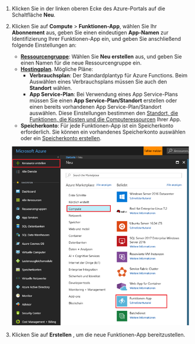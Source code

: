 
1. Klicken Sie in der linken oberen Ecke des Azure-Portals auf die Schaltfläche **Neu**.

2. Klicken Sie auf **Compute** > **Funktionen-App**, wählen Sie Ihr **Abonnement** aus, geben Sie einen eindeutigen **App-Namen** zur Identifizierung Ihrer Funktionen-App ein, und geben Sie anschließend folgende Einstellungen an:
   
   * **[Ressourcengruppe](../articles/azure-resource-manager/resource-group-overview.md)**: Wählen Sie **Neu erstellen** aus, und geben Sie einen Namen für die neue Ressourcengruppe ein. 
   * **[Hostingplan](../articles/app-service/azure-web-sites-web-hosting-plans-in-depth-overview.md)**. Mögliche Pläne: 
     * **Verbrauchsplan**: Der Standardplantyp für Azure Functions. Beim Auswählen eines Verbrauchsplans müssen Sie auch den **Standort** wählen.  
     * **App Service-Plan**: Bei Verwendung eines App Service-Plans müssen Sie einen **App Service-Plan/Standort** erstellen oder einen bereits vorhandenen App Service-Plan/Standort auswählen. Diese Einstellungen bestimmen den [Standort, die Funktionen, die Kosten und die Computeressourcen](https://azure.microsoft.com/pricing/details/app-service/) Ihrer App.  
   * **Speicherkonto**: Für jede Funktionen-App ist ein Speicherkonto erforderlich. Sie können ein vorhandenes Speicherkonto auswählen oder ein [Speicherkonto erstellen](../articles/storage/storage-create-storage-account.md#create-a-storage-account). 
     
    ![Erstellen einer Funktionen-App im Azure-Portal](./media/functions-create-function-app-portal/function-app-create-flow.png)

3. Klicken Sie auf **Erstellen** , um die neue Funktionen-App bereitzustellen.  
